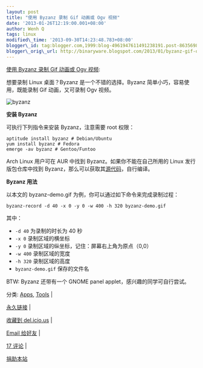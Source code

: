 ```yaml
--- 
layout: post 
title: "使用 Byzanz 录制 Gif 动画或 Ogv 视频" 
date: '2013-01-26T12:19:00.001+08:00' 
author: Wenh Q
tags: linux
modified\_time: '2013-09-30T14:23:48.783+08:00' 
blogger\_id: tag:blogger.com,1999:blog-4961947611491238191.post-8635698685332347617
blogger\_orig\_url: http://binaryware.blogspot.com/2013/01/byzanz-gif-ogv.html
--- 
```

[使用
Byzanz 录制 Gif 动画或 Ogv
视频](http://linuxtoy.org/archives/byzanz.html):

想要录制 Linux 桌面？Byzanz 是一个不错的选择。Byzanz
简单小巧，容易使用，既能录制 Gif 动画，又可录制 Ogv 视频。



![byzanz](http://lt-file.b0.upaiyun.com/files/2012/12/byzanz-demo.gif)



**安装 Byzanz**



可执行下列指令来安装 Byzanz，注意需要 root 权限：




    aptitude install byzanz # Debian/Ubuntu
    yum install byzanz # Fedora
    emerge -av byzanz # Gentoo/Funtoo



Arch Linux 用户可在 AUR 中找到 Byzanz。如果你不能在自己所用的 Linux
发行版包仓库中找到
Byzanz，那么可以获取其[源代码](http://git.gnome.org/browse/byzanz/)，自行编译。



**Byzanz 用法**



以本文的 byzanz-demo.gif 为例，你可以通过如下命令来完成录制过程：




    byzanz-record -d 40 -x 0 -y 0 -w 400 -h 320 byzanz-demo.gif



其中：




-   `-d 40` 为录制的时长为 40 秒
-   `-x 0` 录制区域的横坐标
-   `-y 0` 录制区域的纵坐标，记住：屏幕右上角为原点（0,0）
-   `-w 400` 录制区域的宽度
-   `-h 320` 录制区域的高度
-   `byzanz-demo.gif` 保存的文件名



BTW: Byzanz 还带有一个 GNOME panel applet，感兴趣的同学可自行尝试。

分类:
[Apps](http://linuxtoy.org/category/apps "View all posts in Apps"),
[Tools](http://linuxtoy.org/category/apps/tools "View all posts in Tools")
|

[永久链接](http://linuxtoy.org/archives/byzanz.html) |

[收藏到
del.icio.us](http://delicious.com/save?url=http://linuxtoy.org/archives/byzanz.html&title=%E4%BD%BF%E7%94%A8%20Byzanz%20%E5%BD%95%E5%88%B6%20Gif%20%E5%8A%A8%E7%94%BB%E6%88%96%20Ogv%20%E8%A7%86%E9%A2%91)
|

[Email
给好友](mailto:?Subject=Check+This+Out&body=I+think+you'll+like+this:+http://linuxtoy.org/archives/byzanz.html)
|

[17 评论](http://linuxtoy.org/archives/byzanz.html#comments) |

[捐助本站](http://linuxtoy.org/faq/donate)
